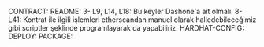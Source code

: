CONTRACT:
    <!-- 1- L2: "^" kullanmamak daha iyi olabilir, stabillik açısından. -->
    <!-- 2- L5: ERC721Enumerable importu kaldırılmalı, kullanılmamış. -->
    <!-- 3- L7: Counters kütüphanesini kullanmak yerine counting işlemlerini kendimiz yapabiliriz. (gaz optimizasyonu) -->
    <!-- 4- L10-14: Proxy tipi kontratlar oluşturulmuş, ancak içi boş gibi. Kullanım amacı ve hangi aşamada olduğu açıklanmalı. (??) -->
    <!-- 5- L16: Kontrat ismi "ilkel" olarak kalacak mı, yoksa "IlkelBenlik" tarzı daha şık ve naming conventions gözeten adlandırma yapılmalı mı? (?) -->
    <!-- 6- L18-19: Bkz -> Madde 3 -->
    <!-- 7- L21: Bkz -> Madde 4 -->
    <!-- 8- L24: Reveal sonrası update olması logicten kaynaklı olarak URI sorgusunda güncellenmiş biçimde göreceğiz, diye anlıyorum. -->
    <!-- 9- L35: INCREASED_MAX_TOKEN_ID anlaşılmadı. (+2 yerine +1 olmalı) (??) -->
    <!-- 10- L33-42: Bu değerleri hardcoded olarak tanımlamak yerine deployment sırasında constructorda manuel olarak girilebilir ve dolayısıyla değişkenleri constant yerine immutable olarak işaretlemek gerekecektir. Bu biçimde geliştirme test aşamasında kolaylık sağlar. -->
    <!-- 11- L44: uint yerine uint256 kullanmayı tercih ediyorum. Temelde ikisi arasında fark olmasa da uint256 okunabilirlik ve tutarlılık açısından daha iyidir. -->
    <!-- 12- L46-49: Bkz -> Madde 10 -->
    <!-- 13- L55-56, L58: Koleksiyonun isim ve sembolünü direkt olarak string halde koyabiliriz. -->
    <!-- 14- L59: Bkz -> Madde 4 -->
    <!-- 15- L60: Token id numaraları 0'dan mı başlayacak, 1'den mi? (??) -->
    <!-- 16- L67: Reveal esnasında URI'ın da mock halinden gerçek haline gelmesini istiyoruz. Tek fonksiyonda halledilebilir. -->
    <!-- 17- L78: String tipi hata içeren tüm require ifadelerini revert ile custom error yapabiliriz.(gaz optimizasyonu) -->
    <!-- 18- L78: tx.origin kullanmak genellikle risklidir. Sanırım burada kontrat çağrılarından kaçınmak amacıyla böyle bir modifier yazıldı. İyileştirilebilir, başka çözümler var. -->
    <!-- 19- L83, L94: fonksiyon neden _to parametresi alıyor, neden hiç kullanılmadan msg.sender olarak değiştiriliyor? (??) -->
    <!-- 20- L89: ">=" yerine "==" koyulabilir. Böylece alıcıdan fazla para alınmamış olur. (??) -->
    <!-- 21- L93: Bkz -> Madde 3 -->
    <!-- 22- L97: Bkz -> Madde 9 -->
    <!-- 23- L117-118: Bkz -> Madde 3 -->
    <!-- 24- L133-138: Reveal olmadan önce rastgele bir BaseURI kontratta bulunacak, Reveal true olurken BaseURI da gerçek URI ile güncelleyeceğiz mi? (??) -->
    <!-- 25- L154: Belirlenmiş cüzdan adreslerinin doğruluğuna azami ölçüde dikkat edilmeli, bunlar eğer kontrat adresiyse reentrancy riski oluşabilir. -->
    <!-- 26- L163: Bu _withdraw, kontratta bakiye kalırsa diye mi? Hesaba göre para kalmıyor hiç. Lüzumsuz _withdraw. -->
    <!-- 27- L177: Bkz -> Madde 3 -->
    <!-- 28- L182-183: Gerçekten belirli bir id aralığında sahip olunan tokenlar isteniyor, yoksa adresin sahip olduğu tüm tokenlar mı sorgulanıyor? -->
    <!-- 29- L208: Bu fonksiyon ve L10-14 direkt ERC721Tradable'dan alınmış. Çalışma mantığının açıklanması gerekiyor. (??) -->
    <!-- 30- NFT satışında whitelist satışı yapılacak mı? Satış başlangıç ve bitiş tarihlerini manuel olarak mı değiştireceğiz, yoksa zaman damgaları vasıtasıyla önceden belirleyecek miyiz? -->
    <!-- 31- Eventler eklenecek. -->
README:
    <!-- 1- L2: IPFS mi cloud mu? -->
    <!-- 2- L10: goerli testnet için proxyRegistryAddress adresini bulmamız gerekiyor. (varsa) -->
    3- L9, L14, L18: Bu keyler Dashone'a ait olmalı.
    <!-- 4- L14: Mainnet için farklı, testing için farklı bir cüzdan adresi kullanılmalı. Gerçek varlıklarla ilişkilenen bir cüzdan adresi test için kullanılmamalı. Staging ve integration test esnasında kullanım için birkaç tane test cüzdan adresi de gerekebilir. -->
    <!-- 5- L26: Birbiriyle çakışan paket yoksa çok iyi olur. Gördüğüm kadarıyla yok. Ben ekstra olarak deploy ve test işlemlerini kolaylaştıran hardhat-deploy paketini de yükleyeceğim. -->
    <!-- 6- L32: Yüklenecek yeni paket sayesinde deploy işlemi daha pratik olacaktır. -->
    <!-- 7- L36: Verify işlemini daha kolay ve programlı hale getirmek için bir script yazabilirim. -->
    8- L41: Kontrat ile ilgili işlemleri etherscandan manuel olarak halledebileceğimiz gibi scriptler şeklinde programlayarak da yapabiliriz.
HARDHAT-CONFIG:
    <!-- 1- İhtiyaç doğrultusunda düzenlenecek. -->
DEPLOY:
    <!-- 1- Daha pratik ve esnek bir deploy scripti yüklenecek bir paket ile yazılabilir. -->
PACKAGE:
    <!-- 1- Benim bilmediğim ve muhtemelen beni ilgilendirmeyen çok şey olsa da kontrat geliştirme paketleriyle ilgili gözüme çarpan bir sorun yok gibi. Ekstra olarak hardhat-deploy paketi yüklenecek. -->